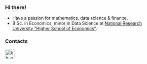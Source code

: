 ### Hi there!
* Have a passion for mathematics, data science & finance.
* B.Sc. in Economics, minor in Data Science at [National Research University "Higher School of Economics"](https://www.hse.ru/en/). 

### Contacts
[<img align="left" alt="kh_gleb" width="30px" src="https://cdns.iconmonstr.com/wp-content/assets/preview/2012/240/iconmonstr-linkedin-3.png"/>](https://www.linkedin.com/in/khaykingleb)
